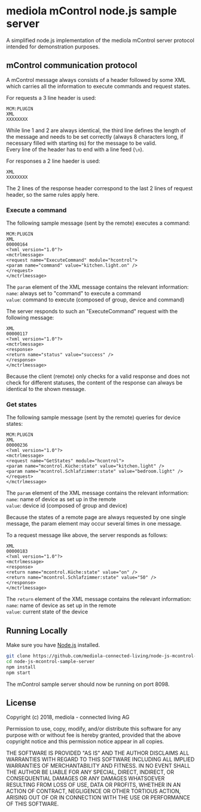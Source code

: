 # mediola mControl node.js sample server

A simplified node.js implementation of the mediola mControl server protocol intended for demonstration purposes.

## mControl communication protocol

A mControl message always consists of a header followed by some XML which carries all the information to
execute commands and request states. 

For requests a 3 line header is used:

```
MCM:PLUGIN
XML
XXXXXXXX
```

While line 1 and 2 are always identical, the third line defines the length of the message and needs to be set correctly (always 8 characters long, if necessary filled with starting ```0```s) for the message to be valid.  
Every line of the header has to end with a line feed (```\n```).

For responses a 2 line haeder is used:

```
XML
XXXXXXXX
```

The 2 lines of the response header correspond to the last 2 lines of request header, so the same rules apply here.


### Execute a command

The following sample message (sent by the remote) executes a command:

```
MCM:PLUGIN
XML
00000164
<?xml version="1.0"?>
<mctrlmessage>
<request name="ExecuteCommand" module="hcontrol">
<param name="command" value="kitchen.light.on" />
</request>
</mctrlmessage>
```

The ```param``` element of the XML message contains the relevant information:  
```name```: always set to "command" to execute a command  
```value```: command to execute (composed of group, device and command)  

The server responds to such an "ExecuteCommand" request with the following message:

```
XML
00000117
<?xml version="1.0"?>
<mctrlmessage>
<response>
<return name="status" value="success" />
</response>
</mctrlmessage>
```

Because the client (remote) only checks for a valid response and does not check for different statuses,
the content of the response can always be identical to the shown message.


### Get states

The following sample message (sent by the remote) queries for device states:

```
MCM:PLUGIN
XML
00000236
<?xml version="1.0"?>
<mctrlmessage>
<request name="GetStates" module="hcontrol">
<param name="mcontrol.Küche:state" value="kitchen.light" />
<param name="mcontrol.Schlafzimmer:state" value="bedroom.light" />
</request>
</mctrlmessage>
```

The ```param``` element of the XML message contains the relevant information:  
```name```: name of device as set up in the remote  
```value```: device id (composed of group and device)  

Because the states of a remote page are always requested by one single message, the
param element may occur several times in one message.

To a request message like above, the server responds as follows:

```
XML
00000183
<?xml version="1.0"?>
<mctrlmessage>
<response>
<return name="mcontrol.Küche:state" value="on" />
<return name="mcontrol.Schlafzimmer:state" value="50" />
</response>
</mctrlmessage>
```

The ```return``` element of the XML message contains the relevant information:  
```name```: name of device as set up in the remote  
```value```: current state of the device  


## Running Locally

Make sure you have [Node.js](http://nodejs.org/) installed.

```sh
git clone https://github.com/mediola-connected-living/node-js-mcontrol-sample-server.git
cd node-js-mcontrol-sample-server
npm install
npm start
```

The mControl sample server should now be running on port 8098.


## License

Copyright (c) 2018, mediola - connected living AG

Permission to use, copy, modify, and/or distribute this software for any
purpose with or without fee is hereby granted, provided that the above
copyright notice and this permission notice appear in all copies.

THE SOFTWARE IS PROVIDED "AS IS" AND THE AUTHOR DISCLAIMS ALL WARRANTIES WITH
REGARD TO THIS SOFTWARE INCLUDING ALL IMPLIED WARRANTIES OF MERCHANTABILITY
AND FITNESS. IN NO EVENT SHALL THE AUTHOR BE LIABLE FOR ANY SPECIAL, DIRECT,
INDIRECT, OR CONSEQUENTIAL DAMAGES OR ANY DAMAGES WHATSOEVER RESULTING FROM
LOSS OF USE, DATA OR PROFITS, WHETHER IN AN ACTION OF CONTRACT, NEGLIGENCE
OR OTHER TORTIOUS ACTION, ARISING OUT OF OR IN CONNECTION WITH THE USE OR
PERFORMANCE OF THIS SOFTWARE.
